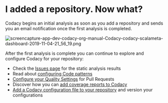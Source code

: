 # I added a repository. Now what?

Codacy begins an initial analysis as soon as you add a repository and
sends you an email notification once the first analysis is completed.

![screencapture-app-dev-codacy-org-manual-Codacy-codacy-scalameta-dashboard-2019-11-04-21\_56\_19.png](https://support.codacy.com/hc/article_attachments/360006119260/screencapture-app-dev-codacy-org-manual-Codacy-codacy-scalameta-dashboard-2019-11-04-21_56_19.png)

<span
style="font-family: -apple-system, BlinkMacSystemFont, 'Segoe UI', Helvetica, Arial, sans-serif;">After
the first analysis is complete you can continue to explore and configure
Codacy for your repository:</span>

-   Check the [Issues
    page](https://support.codacy.com/hc/en-us/articles/360009180134) for
    the static analysis results
-   Read about [configuring Code
    patterns](https://support.codacy.com/hc/en-us/articles/207994335)
-   [Configure your Quality
    Settings](https://support.codacy.com/hc/en-us/articles/360009164573)
    for Pull Requests
-   Discover how you can [add coverage reports to
    Codacy](https://support.codacy.com/hc/en-us/articles/207993835)
-   [Add a Codacy configuration file to your
    repository](https://support.codacy.com/hc/en-us/articles/115002130625)
    and version your configurations
